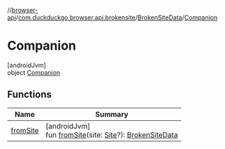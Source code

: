 //[browser-api](../../../../index.md)/[com.duckduckgo.browser.api.brokensite](../../index.md)/[BrokenSiteData](../index.md)/[Companion](index.md)

# Companion

[androidJvm]\
object [Companion](index.md)

## Functions

| Name | Summary |
|---|---|
| [fromSite](from-site.md) | [androidJvm]<br>fun [fromSite](from-site.md)(site: [Site](../../../com.duckduckgo.app.global.model/-site/index.md)?): [BrokenSiteData](../index.md) |
